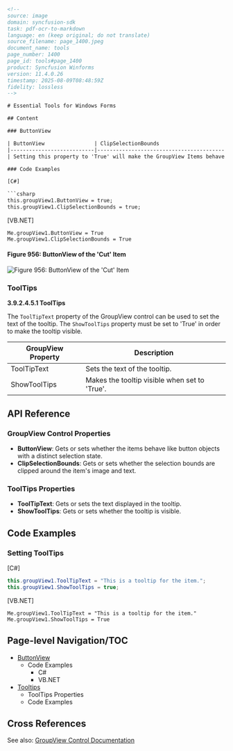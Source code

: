 ```html
<!--
source: image
domain: syncfusion-sdk
task: pdf-ocr-to-markdown
language: en (keep original; do not translate)
source_filename: page_1400.jpeg
document_name: tools
page_number: 1400
page_id: tools#page_1400
product: Syncfusion Winforms
version: 11.4.0.26
timestamp: 2025-08-09T08:48:59Z
fidelity: lossless
-->

# Essential Tools for Windows Forms

## Content

### ButtonView

| ButtonView                | ClipSelectionBounds                     |
|---------------------------|-----------------------------------------|
| Setting this property to 'True' will make the GroupView Items behave like button objects with a distinct selection state that is retained between item clicks. | Specifies whether the selection bounds of the GroupView Item are clipped around it's image and text. |

### Code Examples

[C#]

```csharp
this.groupView1.ButtonView = true;
this.groupView1.ClipSelectionBounds = true;
```

[VB.NET]

```vbnet
Me.groupView1.ButtonView = True
Me.groupView1.ClipSelectionBounds = True
```

#### Figure 956: ButtonView of the 'Cut' Item

![Figure 956: ButtonView of the 'Cut' Item](image.png)

### ToolTips

**3.9.2.4.5.1 ToolTips**

The `ToolTipText` property of the GroupView control can be used to set the text of the tooltip. The `ShowToolTips` property must be set to 'True' in order to make the tooltip visible.

| GroupView Property | Description |
|--------------------|-------------|
| ToolTipText       | Sets the text of the tooltip. |
| ShowToolTips      | Makes the tooltip visible when set to 'True'. |

## API Reference

### GroupView Control Properties

- **ButtonView**: Gets or sets whether the items behave like button objects with a distinct selection state.
- **ClipSelectionBounds**: Gets or sets whether the selection bounds are clipped around the item's image and text.

### ToolTips Properties

- **ToolTipText**: Gets or sets the text displayed in the tooltip.
- **ShowToolTips**: Gets or sets whether the tooltip is visible.

## Code Examples

### Setting ToolTips

[C#]

```csharp
this.groupView1.ToolTipText = "This is a tooltip for the item.";
this.groupView1.ShowToolTips = true;
```

[VB.NET]

```vbnet
Me.groupView1.ToolTipText = "This is a tooltip for the item."
Me.groupView1.ShowToolTips = True
```

## Page-level Navigation/TOC

- [ButtonView](#buttonview)
  - Code Examples
    - C#
    - VB.NET
- [Tooltips](#tooltips)
  - ToolTips Properties
  - Code Examples

## Cross References

See also: [GroupView Control Documentation](#groupview-control)

<!-- tags: [Syncfusion, WinForms, GroupView, ToolTips, ButtonView, Code Examples] keywords: [ToolTipText, ShowToolTips, button behavior, selection state, clipped selection bounds, C#, VB.NET, essentials, Windows Forms, GroupView control] -->
```